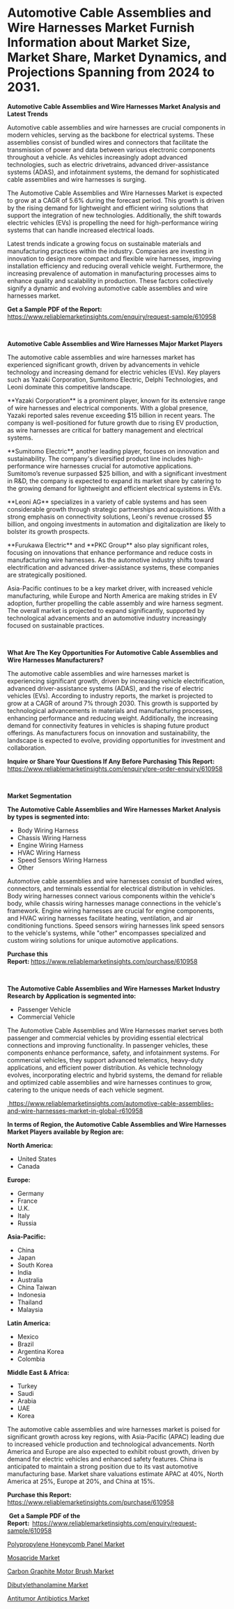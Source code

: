 <p><h1>Automotive Cable Assemblies and Wire Harnesses Market Furnish Information about Market Size, Market Share, Market Dynamics, and Projections Spanning from 2024 to 2031.</h1></p><p><strong>Automotive Cable Assemblies and Wire Harnesses Market Analysis and Latest Trends</strong></p>
<p><p>Automotive cable assemblies and wire harnesses are crucial components in modern vehicles, serving as the backbone for electrical systems. These assemblies consist of bundled wires and connectors that facilitate the transmission of power and data between various electronic components throughout a vehicle. As vehicles increasingly adopt advanced technologies, such as electric drivetrains, advanced driver-assistance systems (ADAS), and infotainment systems, the demand for sophisticated cable assemblies and wire harnesses is surging.</p><p>The Automotive Cable Assemblies and Wire Harnesses Market is expected to grow at a CAGR of 5.6% during the forecast period. This growth is driven by the rising demand for lightweight and efficient wiring solutions that support the integration of new technologies. Additionally, the shift towards electric vehicles (EVs) is propelling the need for high-performance wiring systems that can handle increased electrical loads.</p><p>Latest trends indicate a growing focus on sustainable materials and manufacturing practices within the industry. Companies are investing in innovation to design more compact and flexible wire harnesses, improving installation efficiency and reducing overall vehicle weight. Furthermore, the increasing prevalence of automation in manufacturing processes aims to enhance quality and scalability in production. These factors collectively signify a dynamic and evolving automotive cable assemblies and wire harnesses market.</p></p>
<p><strong>Get a Sample PDF of the Report:&nbsp;</strong> <a href="https://www.reliablemarketinsights.com/enquiry/request-sample/610958?utm_campaign=1340&utm_medium=2&utm_source=Github&utm_content=ia&utm_term=29092024&utm_id=automotive-cable-assemblies-and-wire-harnesses">https://www.reliablemarketinsights.com/enquiry/request-sample/610958</a></p>
<p>&nbsp;</p>
<p><strong>Automotive Cable Assemblies and Wire Harnesses Major Market Players</strong></p>
<p><p>The automotive cable assemblies and wire harnesses market has experienced significant growth, driven by advancements in vehicle technology and increasing demand for electric vehicles (EVs). Key players such as Yazaki Corporation, Sumitomo Electric, Delphi Technologies, and Leoni dominate this competitive landscape.</p><p>**Yazaki Corporation** is a prominent player, known for its extensive range of wire harnesses and electrical components. With a global presence, Yazaki reported sales revenue exceeding $15 billion in recent years. The company is well-positioned for future growth due to rising EV production, as wire harnesses are critical for battery management and electrical systems.</p><p>**Sumitomo Electric**, another leading player, focuses on innovation and sustainability. The company's diversified product line includes high-performance wire harnesses crucial for automotive applications. Sumitomo’s revenue surpassed $25 billion, and with a significant investment in R&D, the company is expected to expand its market share by catering to the growing demand for lightweight and efficient electrical systems in EVs.</p><p>**Leoni AG** specializes in a variety of cable systems and has seen considerable growth through strategic partnerships and acquisitions. With a strong emphasis on connectivity solutions, Leoni's revenue crossed $5 billion, and ongoing investments in automation and digitalization are likely to bolster its growth prospects.</p><p>**Furukawa Electric** and **PKC Group** also play significant roles, focusing on innovations that enhance performance and reduce costs in manufacturing wire harnesses. As the automotive industry shifts toward electrification and advanced driver-assistance systems, these companies are strategically positioned.</p><p>Asia-Pacific continues to be a key market driver, with increased vehicle manufacturing, while Europe and North America are making strides in EV adoption, further propelling the cable assembly and wire harness segment. The overall market is projected to expand significantly, supported by technological advancements and an automotive industry increasingly focused on sustainable practices.</p></p>
<p>&nbsp;</p>
<p><strong>What Are The Key Opportunities For Automotive Cable Assemblies and Wire Harnesses Manufacturers?</strong></p>
<p><p>The automotive cable assemblies and wire harnesses market is experiencing significant growth, driven by increasing vehicle electrification, advanced driver-assistance systems (ADAS), and the rise of electric vehicles (EVs). According to industry reports, the market is projected to grow at a CAGR of around 7% through 2030. This growth is supported by technological advancements in materials and manufacturing processes, enhancing performance and reducing weight. Additionally, the increasing demand for connectivity features in vehicles is shaping future product offerings. As manufacturers focus on innovation and sustainability, the landscape is expected to evolve, providing opportunities for investment and collaboration.</p></p>
<p><strong>Inquire or Share Your Questions If Any Before Purchasing This Report:</strong> <a href="https://www.reliablemarketinsights.com/enquiry/pre-order-enquiry/610958?utm_campaign=1340&utm_medium=2&utm_source=Github&utm_content=ia&utm_term=29092024&utm_id=automotive-cable-assemblies-and-wire-harnesses">https://www.reliablemarketinsights.com/enquiry/pre-order-enquiry/610958</a></p>
<p>&nbsp;</p>
<p><strong>Market Segmentation</strong></p>
<p><strong>The Automotive Cable Assemblies and Wire Harnesses Market Analysis by types is segmented into:</strong></p>
<p><ul><li>Body Wiring Harness</li><li>Chassis Wiring Harness</li><li>Engine Wiring Harness</li><li>HVAC Wiring Harness</li><li>Speed Sensors Wiring Harness</li><li>Other</li></ul></p>
<p><p>Automotive cable assemblies and wire harnesses consist of bundled wires, connectors, and terminals essential for electrical distribution in vehicles. Body wiring harnesses connect various components within the vehicle's body, while chassis wiring harnesses manage connections in the vehicle's framework. Engine wiring harnesses are crucial for engine components, and HVAC wiring harnesses facilitate heating, ventilation, and air conditioning functions. Speed sensors wiring harnesses link speed sensors to the vehicle's systems, while "other" encompasses specialized and custom wiring solutions for unique automotive applications.</p></p>
<p><strong>Purchase this Report:&nbsp;</strong><a href="https://www.reliablemarketinsights.com/purchase/610958?utm_campaign=1340&utm_medium=2&utm_source=Github&utm_content=ia&utm_term=29092024&utm_id=automotive-cable-assemblies-and-wire-harnesses">https://www.reliablemarketinsights.com/purchase/610958</a></p>
<p>&nbsp;</p>
<p><strong>The Automotive Cable Assemblies and Wire Harnesses Market Industry Research by Application is segmented into:</strong></p>
<p><ul><li>Passenger Vehicle</li><li>Commercial Vehicle</li></ul></p>
<p><p>The Automotive Cable Assemblies and Wire Harnesses market serves both passenger and commercial vehicles by providing essential electrical connections and improving functionality. In passenger vehicles, these components enhance performance, safety, and infotainment systems. For commercial vehicles, they support advanced telematics, heavy-duty applications, and efficient power distribution. As vehicle technology evolves, incorporating electric and hybrid systems, the demand for reliable and optimized cable assemblies and wire harnesses continues to grow, catering to the unique needs of each vehicle segment.</p></p>
<p><a href="https://www.reliablemarketinsights.com/automotive-cable-assemblies-and-wire-harnesses-market-in-global-r610958?utm_campaign=1340&utm_medium=2&utm_source=Github&utm_content=ia&utm_term=29092024&utm_id=automotive-cable-assemblies-and-wire-harnesses">&nbsp;https://www.reliablemarketinsights.com/automotive-cable-assemblies-and-wire-harnesses-market-in-global-r610958</a></p>
<p><strong>In terms of Region, the Automotive Cable Assemblies and Wire Harnesses Market Players available by Region are:</strong></p>
<p>
    <p> <strong> North America: </strong>
        <ul>
            <li>United States</li>
            <li>Canada</li>
        </ul>
        </p> 
    <p> <strong> Europe: </strong>
        <ul>
            <li>Germany</li>
            <li>France</li>
            <li>U.K.</li>
            <li>Italy</li>
            <li>Russia</li>
        </ul>
        </p> 
    <p> <strong> Asia-Pacific: </strong>
        <ul>
            <li>China</li>
            <li>Japan</li>
            <li>South Korea</li>
            <li>India</li>
            <li>Australia</li>
            <li>China Taiwan</li>
            <li>Indonesia</li>
            <li>Thailand</li>
            <li>Malaysia</li>
        </ul>
        </p> 
    <p> <strong> Latin America: </strong>
        <ul>
            <li>Mexico</li>
            <li>Brazil</li>
            <li>Argentina Korea</li>
            <li>Colombia</li>
        </ul>
        </p> 
    <p> <strong> Middle East & Africa: </strong>
        <ul>
            <li>Turkey</li>
            <li>Saudi</li>
            <li>Arabia</li>
            <li>UAE</li>
            <li>Korea</li>
        </ul>
    </p>
    </p>
<p><p>The automotive cable assemblies and wire harnesses market is poised for significant growth across key regions, with Asia-Pacific (APAC) leading due to increased vehicle production and technological advancements. North America and Europe are also expected to exhibit robust growth, driven by demand for electric vehicles and enhanced safety features. China is anticipated to maintain a strong position due to its vast automotive manufacturing base. Market share valuations estimate APAC at 40%, North America at 25%, Europe at 20%, and China at 15%.</p></p>
<p><strong>Purchase this Report: </strong><a href="https://www.reliablemarketinsights.com/purchase/610958?utm_campaign=1340&utm_medium=2&utm_source=Github&utm_content=ia&utm_term=29092024&utm_id=automotive-cable-assemblies-and-wire-harnesses">https://www.reliablemarketinsights.com/purchase/610958</a></p>
<p>&nbsp;<strong>Get a Sample PDF of the Report:&nbsp;&nbsp;</strong><a href="https://www.reliablemarketinsights.com/enquiry/request-sample/610958?utm_campaign=1340&utm_medium=2&utm_source=Github&utm_content=ia&utm_term=29092024&utm_id=automotive-cable-assemblies-and-wire-harnesses">https://www.reliablemarketinsights.com/enquiry/request-sample/610958</a></p>
<p><strong></strong></p>
<p><p><a href="https://www.linkedin.com/pulse/global-polypropylene-honeycomb-panel-market-size-share-analysis-hw6zf?utm_campaign=1340&utm_medium=2&utm_source=Github&utm_content=ia&utm_term=29092024&utm_id=automotive-cable-assemblies-and-wire-harnesses">Polypropylene Honeycomb Panel Market</a></p><p><a href="https://issuu.com/reportprime-2/docs/mosapride-market-size-2030.pptx_41e18c53b279fd?utm_campaign=1340&utm_medium=2&utm_source=Github&utm_content=ia&utm_term=29092024&utm_id=automotive-cable-assemblies-and-wire-harnesses">Mosapride Market</a></p><p><a href="https://github.com/marloy8/Market-Research-Report-List-6/blob/main/carbon-graphite-motor-brush-market.md?utm_campaign=1340&utm_medium=2&utm_source=Github&utm_content=ia&utm_term=29092024&utm_id=automotive-cable-assemblies-and-wire-harnesses">Carbon Graphite Motor Brush Market</a></p><p><a href="https://www.linkedin.com/pulse/comprehensive-analysis-global-dibutylethanolamine-market-growth-kypnf?utm_campaign=1340&utm_medium=2&utm_source=Github&utm_content=ia&utm_term=29092024&utm_id=automotive-cable-assemblies-and-wire-harnesses">Dibutylethanolamine Market</a></p><p><a href="https://issuu.com/reportprime-2/docs/antitumor-antibiotics-market-size-2_6e32cba2fb6968?utm_campaign=1340&utm_medium=2&utm_source=Github&utm_content=ia&utm_term=29092024&utm_id=automotive-cable-assemblies-and-wire-harnesses">Antitumor Antibiotics Market</a></p></p>
